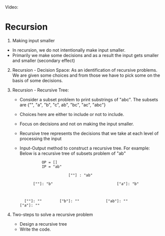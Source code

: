 Video: 

# Recursion

1. Making input smaller
  - In recursion, we do not intentionally make input smaller.
  - Primarily we make some decisions and as a result the input gets smaller and smaller (secondary effect)


2. Recursion - Decision Space: As an identification of recursive problems. We are given some choices and from those we have to pick some on the basis of some decisions.


3. Recursion - Recursive Tree:

    - Consider a subset problem to print substrings of "abc". The subsets are {"", "a", "b", "c", ab", "bc", "ac", "abc"}
    - Choices here are either to include or not to include.
    - Focus on decisions and not on making the input smaller.
    - Recursive tree represents the decisions that we take at each level of processing the input
    - Input-Output method to construct a recursive tree. For example: Below is a recursive tree of subsets problem of "ab"



                    OP = []
                    IP = "ab"

                                [""] : "ab"

                [""]: "b"                             ["a"]: "b"



            [""]: ""        ["b"]: ""            ["ab"]: ""            ["a"]: ""


4. Two-steps to solve a recursive problem
    - Design a recursive tree
    - Write the code.